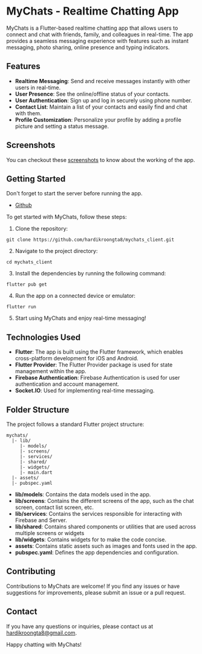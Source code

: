 # MyChats - Realtime Chatting App

MyChats is a Flutter-based realtime chatting app that allows users to connect and chat with friends, family, and colleagues in real-time. The app provides a seamless messaging experience with features such as instant messaging, photo sharing, online presence and typing indicators.

## Features

- **Realtime Messaging**: Send and receive messages instantly with other users in real-time.
- **User Presence**: See the online/offline status of your contacts.
- **User Authentication**: Sign up and log in securely using phone number.
- **Contact List**: Maintain a list of your contacts and easily find and chat with them.
- **Profile Customization**: Personalize your profile by adding a profile picture and setting a status message.

## Screenshots
You can checkout these [screenshots](https://drive.google.com/drive/folders/1tAkyJa958yoLpkKETplrXkoLEWrGRT9L?usp=sharing) to know about the working of the app.

## Getting Started

Don't forget to start the server before running the app.
- [Github](https://github.com/hardikroongta8/mychats_backend)

To get started with MyChats, follow these steps:

1. Clone the repository:

```shell
git clone https://github.com/hardikroongta8/mychats_client.git
```

2. Navigate to the project directory:

```shell
cd mychats_client
```

3. Install the dependencies by running the following command:

```shell
flutter pub get
```

4. Run the app on a connected device or emulator:

```shell
flutter run
```

5. Start using MyChats and enjoy real-time messaging!

## Technologies Used

- **Flutter**: The app is built using the Flutter framework, which enables cross-platform development for iOS and Android.
- **Flutter Provider**: The Flutter Provider package is used for state management within the app.
- **Firebase Authentication**: Firebase Authentication is used for user authentication and account management.
- **Socket.IO**: Used for implementing real-time messaging.

## Folder Structure

The project follows a standard Flutter project structure:

```
mychats/
  |- lib/
     |- models/
     |- screens/
     |- services/
     |- shared/
     |- widgets/
     |- main.dart
  |- assets/
  |- pubspec.yaml
```

- **lib/models**: Contains the data models used in the app.
- **lib/screens**: Contains the different screens of the app, such as the chat screen, contact list screen, etc.
- **lib/services**: Contains the services responsible for interacting with Firebase and Server.
- **lib/shared**: Contains shared components or utilities that are used across multiple screens or widgets
- **lib/widgets**: Contains widgets for to make the code concise. 
- **assets**: Contains static assets such as images and fonts used in the app.
- **pubspec.yaml**: Defines the app dependencies and configuration.

## Contributing

Contributions to MyChats are welcome! If you find any issues or have suggestions for improvements, please submit an issue or a pull request.

## Contact

If you have any questions or inquiries, please contact us at hardikroongta8@gmail.com.

Happy chatting with MyChats!
